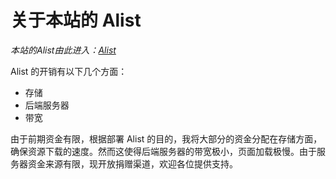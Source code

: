 # 关于本站的 Alist

*本站的Alist由此进入：[Alist](http://cloud.yfstudio.onliine:5244/)*

Alist 的开销有以下几个方面：

- 存储
- 后端服务器
- 带宽

由于前期资金有限，根据部署 Alist 的目的，我将大部分的资金分配在存储方面，确保资源下载的速度。然而这使得后端服务器的带宽极小，页面加载极慢。由于服务器资金来源有限，现开放捐赠渠道，欢迎各位提供支持。